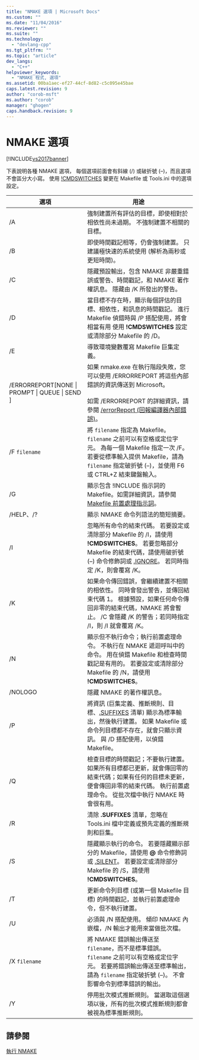 ```yaml
---
title: "NMAKE 選項 | Microsoft Docs"
ms.custom: ""
ms.date: "11/04/2016"
ms.reviewer: ""
ms.suite: ""
ms.technology: 
  - "devlang-cpp"
ms.tgt_pltfrm: ""
ms.topic: "article"
dev_langs: 
  - "C++"
helpviewer_keywords: 
  - "NMAKE 程式, 選項"
ms.assetid: 00ba1aec-ef27-44cf-8d82-c5c095e45bae
caps.latest.revision: 9
author: "corob-msft"
ms.author: "corob"
manager: "ghogen"
caps.handback.revision: 9
---
```

# NMAKE 選項
[!INCLUDE[vs2017banner](../assembler/inline/includes/vs2017banner.md)]

下表說明各種 NMAKE 選項，  每個選項前面會有斜線 \(\/\) 或破折號 \(–\)，而且選項不會區分大小寫。  使用 [\!CMDSWITCHES](../build/makefile-preprocessing-directives.md) 變更在 Makefile 或 Tools.ini 中的選項設定。  
  
|選項|用途|  
|--------|--------|  
|\/A|強制建置所有評估的目標，即使相對於相依性尚未過期。  不強制建置不相關的目標。|  
|\/B|即使時間戳記相等，仍會強制建置。  只建議極快速的系統使用 \(解析為兩秒或更短時間\)。|  
|\/C|隱藏預設輸出，包含 NMAKE 非嚴重錯誤或警告、時間戳記，和 NMAKE 著作權訊息。  隱藏由 \/K 所發出的警告。|  
|\/D|當目標不存在時，顯示每個評估的目標、相依性，和訊息的時間戳記。  進行 Makefile 偵錯時與 \/P 搭配使用，將會相當有用  使用 **\!CMDSWITCHES** 設定或清除部分 Makefile 的 \/D。|  
|\/E|導致環境變數覆寫 Makefile 巨集定義。|  
|\/ERRORREPORT\[NONE &#124; PROMPT &#124; QUEUE &#124; SEND \]|如果 nmake.exe 在執行階段失敗，您可以使用 \/ERRORREPORT 將這些內部錯誤的資訊傳送到 Microsoft。<br /><br /> 如需 \/ERRORREPORT 的詳細資訊，請參閱 [\/errorReport \(回報編譯器內部錯誤\)](../build/reference/errorreport-report-internal-compiler-errors.md)。|  
|\/F `filename`|將 `filename` 指定為 Makefile。  `filename` 之前可以有空格或定位字元。  為每一個 Makefile 指定一次 \/F。  若要從標準輸入提供 Makefile，請為 `filename` 指定破折號 \(–\)，並使用 F6 或 CTRL\+Z 結束鍵盤輸入。|  
|\/G|顯示包含 \!INCLUDE 指示詞的 Makefile。如需詳細資訊，請參閱 [Makefile 前置處理指示詞](../build/makefile-preprocessing-directives.md)。|  
|\/HELP、\/?|顯示 NMAKE 命令列語法的簡短摘要。|  
|\/I|忽略所有命令的結束代碼。  若要設定或清除部分 Makefile 的 \/I，請使用 **\!CMDSWITCHES**。  若要忽略部分 Makefile 的結束代碼，請使用破折號 \(–\) 命令修飾詞或 [.IGNORE](../build/dot-directives.md)。  若同時指定 \/K，則會覆寫 \/K。|  
|\/K|如果命令傳回錯誤，會繼續建置不相關的相依性。  同時會發出警告，並傳回結束代碼 1。  根據預設，如果任何命令傳回非零的結束代碼，NMAKE 將會暫止。  \/C 會隱藏 \/K 的警告；若同時指定 \/I，則 \/I 就會覆寫 \/K。|  
|\/N|顯示但不執行命令；執行前置處理命令。  不執行在 NMAKE 遞迴呼叫中的命令。  用在偵錯 Makefile 和檢查時間戳記是有用的。  若要設定或清除部分 Makefile 的 \/N，請使用 **\!CMDSWITCHES**。|  
|\/NOLOGO|隱藏 NMAKE 的著作權訊息。|  
|\/P|將資訊 \(巨集定義、推斷規則、目標、[.SUFFIXES](../build/dot-directives.md) 清單\) 顯示為標準輸出，然後執行建置。  如果 Makefile 或命令列目標都不存在，就會只顯示資訊。  與 \/D 搭配使用，以偵錯 Makefile。|  
|\/Q|檢查目標的時間戳記；不要執行建置。  如果所有目標都已更新，就會傳回零的結束代碼；如果有任何的目標未更新，便會傳回非零的結束代碼。  執行前置處理命令。  從批次檔中執行 NMAKE 時會很有用。|  
|\/R|清除 **.SUFFIXES** 清單，忽略在 Tools.ini 檔中定義或預先定義的推斷規則和巨集。|  
|\/S|隱藏顯示執行的命令。  若要隱藏顯示部分的 Makefile，請使用 **@** 命令修飾詞或 [.SILENT](../build/dot-directives.md)。  若要設定或清除部分 Makefile 的 \/S，請使用 **\!CMDSWITCHES**。|  
|\/T|更新命令列目標 \(或第一個 Makefile 目標\) 的時間戳記，並執行前置處理命令，但不執行建置。|  
|\/U|必須與 \/N 搭配使用。  傾印 NMAKE 內嵌檔，\/N 輸出才能用來當做批次檔。|  
|\/X `filename`|將 NMAKE 錯誤輸出傳送至 `filename`，而不是標準錯誤。  `filename` 之前可以有空格或定位字元。  若要將錯誤輸出傳送至標準輸出，請為 `filename` 指定破折號 \(–\)。  不會影響命令到標準錯誤的輸出。|  
|\/Y|停用批次模式推斷規則。  當選取這個選項以後，所有的批次模式推斷規則都會被視為標準推斷規則。|  
  
## 請參閱  
 [執行 NMAKE](../build/running-nmake.md)
